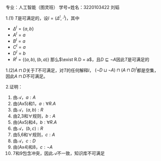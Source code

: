 专业：人工智能（图灵班）
学号+姓名：3220103422 刘韬

1.(1)  $T$是可满足的，设$I=(\Delta^I,\cdot^I)$，其中
+ $\Delta^I=\{a,b\}$
+ $A^I={a}$
+ $B^I={a}$
+ $C^I={a}$
+ $D^I={b}$
+ $R^I=\{(a,b),(b,a)\}$
那么$\exist R.D = a$，且$D \sqsubseteq \neg A$因此$T$是可满足的

1.(2)$A\sqcap D$关于$T$不可满足，对$T$的任何解释$I$，
$(\neg D \sqcup \neg A)\sqcap(A \sqcap D)^I$都是空集，因此$A\sqcap D$不可满足。

2.证明：
1. 由$\mathcal{A}$，$a:A$
2. 由(Ax5)和1，$a:\forall R.A$
3. 由$\mathcal{A}$，$(a,b):R$
4. 由2,3和$\forall$规则，$b:A$
5. 由(Ax5)和4，$b:\forall R.A$
6. 由$\mathcal{A}$，$(b,c):R$
7. 由5,6和$\forall$规则，$c:A$
8. 由$\mathcal{A}$，$c:D$
9. 由(Ax4)和8，$c:\neg A$
10. 7和9包含冲突，因此$\mathcal{A}$不一致，知识库不可满足